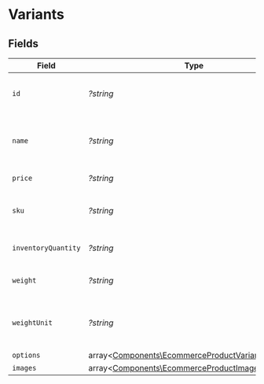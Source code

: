 # Variants


## Fields

| Field                                                                                                           | Type                                                                                                            | Required                                                                                                        | Description                                                                                                     | Example                                                                                                         |
| --------------------------------------------------------------------------------------------------------------- | --------------------------------------------------------------------------------------------------------------- | --------------------------------------------------------------------------------------------------------------- | --------------------------------------------------------------------------------------------------------------- | --------------------------------------------------------------------------------------------------------------- |
| `id`                                                                                                            | *?string*                                                                                                       | :heavy_minus_sign:                                                                                              | A unique identifier for the variant of the product.                                                             | 1                                                                                                               |
| `name`                                                                                                          | *?string*                                                                                                       | :heavy_minus_sign:                                                                                              | The name for the variant, used for displaying to customers.                                                     | Midnight 16inch MacBook Pro                                                                                     |
| `price`                                                                                                         | *?string*                                                                                                       | :heavy_minus_sign:                                                                                              | The price of the variant.                                                                                       | 1999.99                                                                                                         |
| `sku`                                                                                                           | *?string*                                                                                                       | :heavy_minus_sign:                                                                                              | The stock keeping unit of the variant.                                                                          | MBP123-16GB-SILVER-13                                                                                           |
| `inventoryQuantity`                                                                                             | *?string*                                                                                                       | :heavy_minus_sign:                                                                                              | The quantity of the variant in stock.                                                                           | 5                                                                                                               |
| `weight`                                                                                                        | *?string*                                                                                                       | :heavy_minus_sign:                                                                                              | The weight of the variant.                                                                                      | 1.25                                                                                                            |
| `weightUnit`                                                                                                    | *?string*                                                                                                       | :heavy_minus_sign:                                                                                              | The unit of measurement for the weight of the variant.                                                          | lb                                                                                                              |
| `options`                                                                                                       | array<[Components\EcommerceProductVariantsOptions](../../Models/Components/EcommerceProductVariantsOptions.md)> | :heavy_minus_sign:                                                                                              | N/A                                                                                                             |                                                                                                                 |
| `images`                                                                                                        | array<[Components\EcommerceProductImages](../../Models/Components/EcommerceProductImages.md)>                   | :heavy_minus_sign:                                                                                              | N/A                                                                                                             |                                                                                                                 |